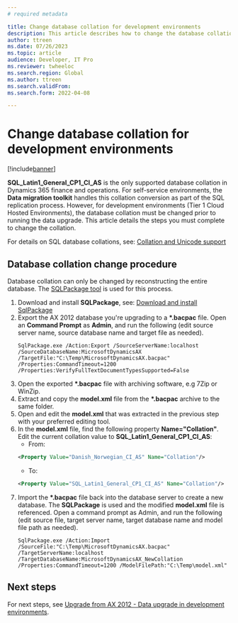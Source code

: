 ```yaml
---
# required metadata

title: Change database collation for development environments
description: This article describes how to change the database collation for development environments
author: ttreen 
ms.date: 07/26/2023
ms.topic: article
audience: Developer, IT Pro
ms.reviewer: twheeloc
ms.search.region: Global
ms.author: ttreen
ms.search.validFrom: 
ms.search.form: 2022-04-08

---
```


# Change database collation for development environments

[!include[banner](../includes/banner.md)]

**SQL_Latin1_General_CP1_CI_AS** is the only supported database collation in Dynamics 365 finance and operations. For self-service environments, the **Data migration toolkit** handles this collation conversion as part of the SQL replication process. However, for development environments (Tier 1 Cloud Hosted Environments), the database collation must be changed prior to running the data upgrade. This article details the steps you must complete to change the collation.

For details on SQL database collations, see: [Collation and Unicode support](../../sql/relational-databases/collations/collation-and-unicode-support.md?view=sql-server-ver16)

## Database collation change procedure
Database collation can only be changed by reconstructing the entire database. The [SQLPackage tool](../../sql/tools/sqlpackage/sqlpackage.md?view=sql-server-ver16) is used for this process.
1. Download and install **SQLPackage**, see: [Download and install SqlPackage](../../sql/tools/sqlpackage/sqlpackage-download.md?view=sql-server-ver16)
2. Export the AX 2012 database you're upgrading to a **\*.bacpac** file. Open an **Command Prompt** as **Admin**, and run the following (edit source server name, source database name and target file as needed).
   ```
   SqlPackage.exe /Action:Export /SourceServerName:localhost /SourceDatabaseName:MicrosoftDynamicsAX /TargetFile:"C:\Temp\MicrosoftDynamicsAX.bacpac" /Properties:CommandTimeout=1200 /Properties:VerifyFullTextDocumentTypesSupported=False
   ```
3. Open the exported **\*.bacpac** file with archiving software, e.g 7Zip or WinZip.
4. Extract and copy the **model.xml** file from the **\*.bacpac** archive to the same folder.
5. Open and edit the **model.xml** that was extracted in the previous step with your preferred editing tool.
6. In the **model.xml** file, find the following property **Name=\"Collation"**. Edit the current collation value to **SQL_Latin1_General_CP1_CI_AS**:
    - From:
   ```XML
   <Property Value="Danish_Norwegian_CI_AS" Name="Collation"/>
   ```
    - To:
   ```XML
   <Property Value="SQL_Latin1_General_CP1_CI_AS" Name="Collation"/>
   ```
7. Import the **\*.bacpac** file back into the database server to create a new database. The **SQLPackage** is used and the modified **model.xml** file is referenced. Open a command prompt as Admin, and run the following (edit source file, target server name, target database name and model file path as needed).
   ```
   SqlPackage.exe /Action:Import /SourceFile:"C:\Temp\MicrosoftDynamicsAX.bacpac" /TargetServerName:localhost /TargetDatabaseName:MicrosoftDynamicsAX_NewCollation /Properties:CommandTimeout=1200 /ModelFilePath:"C:\Temp\model.xml"
   ```

## Next steps
For next steps, see [Upgrade from AX 2012 - Data upgrade in development environments](data-upgrade-2012.md).

